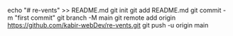 echo "# re-vents" >> README.md
git init
git add README.md
git commit -m "first commit"
git branch -M main
git remote add origin https://github.com/kabir-webDev/re-vents.git
git push -u origin main